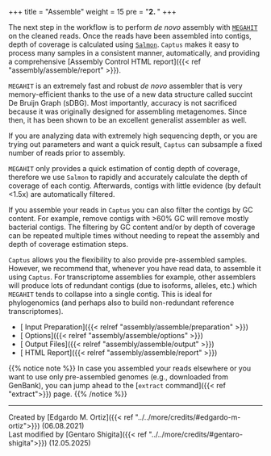 +++
title = "Assemble"
weight = 15
pre = "<b>2. </b>"
+++

The next step in the workflow is to perform *de novo* assembly with [`MEGAHIT`](https://github.com/voutcn/megahit) on the cleaned reads. Once the reads have been assembled into contigs, depth of coverage is calculated using [`Salmon`](https://github.com/COMBINE-lab/salmon). `Captus` makes it easy to process many samples in a consistent manner, automatically, and providing a comprehensive [Assembly Control HTML report]({{< ref "assembly/assemble/report" >}}).

`MEGAHIT` is an extremely fast and robust *de novo* assembler that is very memory-efficient thanks to the use of a new data structure called succint De Bruijn Graph (sDBG). Most importantly, accuracy is not sacrificed because it was originally designed for assembling metagenomes. Since then, it has been shown to be an excellent generalist assembler as well.

If you are analyzing data with extremely high sequencing depth, or you are trying out parameters and want a quick result, `Captus` can subsample a fixed number of reads prior to assembly.

`MEGAHIT` only provides a quick estimation of contig depth of coverage, therefore we use `Salmon` to rapidly and accurately calculate the depth of coverage of each contig. Afterwards, contigs with little evidence (by default <1.5x) are automatically filtered.

If you assemble your reads in `Captus` you can also filter the contigs by GC content. For example, remove contigs with >60% GC will remove mostly bacterial contigs. The filtering by GC content and/or by depth of coverage can be repeated multiple times without needing to repeat the assembly and depth of coverage estimation steps.

`Captus` allows you the flexibility to also provide pre-assembled samples. However, we recommend that, whenever you have read data, to assemble it using `Captus`. For transcriptome assemblies for example, other assemblers will produce lots of redundant contigs (due to isoforms, alleles, etc.) which `MEGAHIT` tends to collapse into a single contig. This is ideal for phylogenomics (and perhaps also to build non-redundant reference transcriptomes).

- [<i class="fas fa-clipboard-check"></i> Input Preparation]({{< relref "assembly/assemble/preparation" >}})  
- [<i class="fas fa-cog"></i> Options]({{< relref "assembly/assemble/options" >}})  
- [<i class="fas fa-dna"></i> Output Files]({{< relref "assembly/assemble/output" >}})  
- [<i class="fas fa-chart-bar"></i> HTML Report]({{< relref "assembly/assemble/report" >}})

{{% notice note %}}
In case you assembled your reads elsewhere or you want to use only pre-assembled genomes (e.g., downloaded from GenBank), you can jump ahead to the [`extract` command]({{< ref "extract">}}) page.
{{% /notice %}}

___
Created by [Edgardo M. Ortiz]({{< ref "../../more/credits/#edgardo-m-ortiz">}}) (06.08.2021)  
Last modified by [Gentaro Shigita]({{< ref "../../more/credits/#gentaro-shigita">}}) (12.05.2025)
